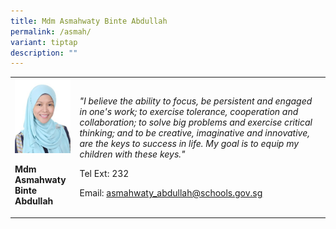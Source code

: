 ```yaml
---
title: Mdm Asmahwaty Binte Abdullah
permalink: /asmah/
variant: tiptap
description: ""
---
```

<table>
<tbody>
<tr>
<td rowspan="1" colspan="1">
<div class="isomer-image-wrapper">
<img style="width:100%;" height="auto" width="100%" src="/images/ma3.jpg">
</div>
<p><strong>Mdm Asmahwaty Binte Abdullah</strong>
</p>
</td>
<td rowspan="1" colspan="1">
<p><em>"I believe the ability to focus, be persistent and engaged in one's work; to exercise tolerance, cooperation and collaboration; to solve big problems and exercise critical thinking; and to be creative, imaginative and innovative, are the keys to success in life. My goal is to equip my children with these keys."</em>
</p>
<p>Tel Ext: 232</p>
<p>Email:&nbsp;<a href="mailto:asmahwaty_abdullah@schools.gov.sg" rel="noopener noreferrer nofollow" target="_blank">asmahwaty_abdullah@schools.gov.sg</a>
</p>
</td>
</tr>
</tbody>
</table>
<p></p>